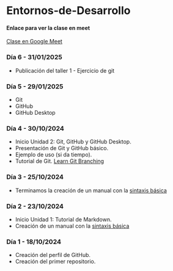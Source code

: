 # Entornos-de-Desarrollo

#### Enlace para ver la clase en meet
[Clase en Google Meet](https://meet.google.com/wex-cbon-jfj)

### Día 6 - 31/01/2025

- Publicación del taller 1 - Ejercicio de git

### Día 5 - 29/01/2025

- Git
- GitHub
- GitHub Desktop

### Día 4 - 30/10/2024

- Inicio Unidad 2: Git, GitHub y GitHub Desktop.
- Presentación de Git y GitHub básico.
- Ejemplo de uso (si da tiempo).
- Tutorial de Git. [Learn Git Branching](https://learngitbranching.js.org/?locale=es_ES)
  
### Día 3 - 25/10/2024

- Terminamos la creación de un manual con la [sintaxis básica](https://www.markdownguide.org/basic-syntax/)

### Día 2 - 23/10/2024

- Inicio Unidad 1: Tutorial de Markdown.
- Creación de un manual con la [sintaxis básica](https://www.markdownguide.org/basic-syntax/)

### Día 1 - 18/10/2024

- Creación del perfil de GitHub.
- Creación del primer repositorio.
